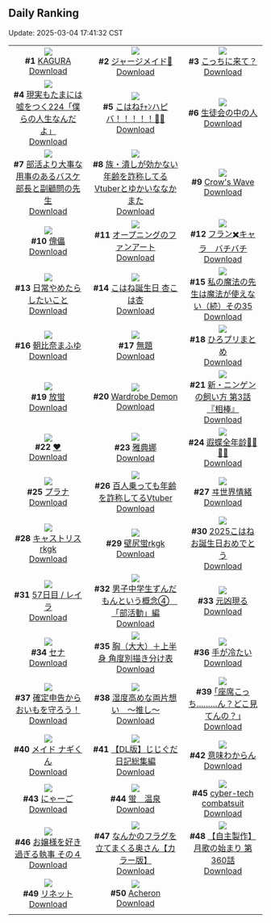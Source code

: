## Daily Ranking
Update: 2025-03-04 17:41:32 CST

|      |      |      |
| :----: | :----: | :----: |
| ![](https://i.pixiv.re/c/240x480/img-master/img/2025/03/02/00/00/22/127766591_p0_master1200.jpg)<br>**#1** [KAGURA](https://www.pixiv.net/artworks/127766591)<br>[Download](https://i.pixiv.re/img-original/img/2025/03/02/00/00/22/127766591_p0.jpg) | ![](https://i.pixiv.re/c/240x480/img-master/img/2025/03/02/00/00/18/127766571_p0_master1200.jpg)<br>**#2** [ジャージメイド💙](https://www.pixiv.net/artworks/127766571)<br>[Download](https://i.pixiv.re/img-original/img/2025/03/02/00/00/18/127766571_p0.jpg) | ![](https://i.pixiv.re/c/240x480/img-master/img/2025/03/02/01/50/49/127770470_p0_master1200.jpg)<br>**#3** [こっちに来て？](https://www.pixiv.net/artworks/127770470)<br>[Download](https://i.pixiv.re/img-original/img/2025/03/02/01/50/49/127770470_p0.jpg) |
| ![](https://i.pixiv.re/c/240x480/img-master/img/2025/03/02/18/00/07/127790453_p0_master1200.jpg)<br>**#4** [現実もたまには嘘をつく224「僕らの人生なんだよ」](https://www.pixiv.net/artworks/127790453)<br>[Download](https://i.pixiv.re/img-original/img/2025/03/02/18/00/07/127790453_p0.jpg) | ![](https://i.pixiv.re/c/240x480/img-master/img/2025/03/02/00/00/04/127766506_p0_master1200.jpg)<br>**#5** [こはねﾁｬﾝハピバ！！！！！🎂🎉](https://www.pixiv.net/artworks/127766506)<br>[Download](https://i.pixiv.re/img-original/img/2025/03/02/00/00/04/127766506_p0.jpg) | ![](https://i.pixiv.re/c/240x480/img-master/img/2025/03/02/00/03/05/127766923_p0_master1200.jpg)<br>**#6** [生徒会の中の人](https://www.pixiv.net/artworks/127766923)<br>[Download](https://i.pixiv.re/img-original/img/2025/03/02/00/03/05/127766923_p0.jpg) |
| ![](https://i.pixiv.re/c/240x480/img-master/img/2025/03/02/22/07/23/127800551_p0_master1200.jpg)<br>**#7** [部活より大事な用事のあるバスケ部長と副顧問の先生](https://www.pixiv.net/artworks/127800551)<br>[Download](https://i.pixiv.re/img-original/img/2025/03/02/22/07/23/127800551_p0.jpg) | ![](https://i.pixiv.re/c/240x480/img-master/img/2025/03/02/21/31/48/127798971_p0_master1200.jpg)<br>**#8** [族・潰しが効かない年齢を詐称してるVtuberとゆかいななかまた](https://www.pixiv.net/artworks/127798971)<br>[Download](https://i.pixiv.re/img-original/img/2025/03/02/21/31/48/127798971_p0.png) | ![](https://i.pixiv.re/c/240x480/img-master/img/2025/03/02/02/36/00/127769750_p0_master1200.jpg)<br>**#9** [Crow's Wave](https://www.pixiv.net/artworks/127769750)<br>[Download](https://i.pixiv.re/img-original/img/2025/03/02/02/36/00/127769750_p0.png) |
| ![](https://i.pixiv.re/c/240x480/img-master/img/2025/03/03/00/00/23/127805366_p0_master1200.jpg)<br>**#10** [傀儡](https://www.pixiv.net/artworks/127805366)<br>[Download](https://i.pixiv.re/img-original/img/2025/03/03/00/00/23/127805366_p0.jpg) | ![](https://i.pixiv.re/c/240x480/img-master/img/2025/03/03/17/36/31/127825506_p0_master1200.jpg)<br>**#11** [オープニングのファンアート](https://www.pixiv.net/artworks/127825506)<br>[Download](https://i.pixiv.re/img-original/img/2025/03/03/17/36/31/127825506_p0.jpg) | ![](https://i.pixiv.re/c/240x480/img-master/img/2025/03/02/07/20/26/127775272_p0_master1200.jpg)<br>**#12** [フラン✖️キャラ　バチバチ](https://www.pixiv.net/artworks/127775272)<br>[Download](https://i.pixiv.re/img-original/img/2025/03/02/07/20/26/127775272_p0.png) |
| ![](https://i.pixiv.re/c/240x480/img-master/img/2025/03/02/19/14/47/127793324_p0_master1200.jpg)<br>**#13** [日常やめたらしたいこと](https://www.pixiv.net/artworks/127793324)<br>[Download](https://i.pixiv.re/img-original/img/2025/03/02/19/14/47/127793324_p0.jpg) | ![](https://i.pixiv.re/c/240x480/img-master/img/2025/03/02/19/03/57/127792905_p0_master1200.jpg)<br>**#14** [こはね誕生日 杏こは杏](https://www.pixiv.net/artworks/127792905)<br>[Download](https://i.pixiv.re/img-original/img/2025/03/02/19/03/57/127792905_p0.jpg) | ![](https://i.pixiv.re/c/240x480/img-master/img/2025/03/02/00/01/28/127766775_p0_master1200.jpg)<br>**#15** [私の魔法の先生は魔法が使えない（続）その35](https://www.pixiv.net/artworks/127766775)<br>[Download](https://i.pixiv.re/img-original/img/2025/03/02/00/01/28/127766775_p0.jpg) |
| ![](https://i.pixiv.re/c/240x480/img-master/img/2025/03/02/00/00/13/127766544_p0_master1200.jpg)<br>**#16** [朝比奈まふゆ](https://www.pixiv.net/artworks/127766544)<br>[Download](https://i.pixiv.re/img-original/img/2025/03/02/00/00/13/127766544_p0.jpg) | ![](https://i.pixiv.re/c/240x480/img-master/img/2025/03/02/06/25/46/127774526_p0_master1200.jpg)<br>**#17** [無題](https://www.pixiv.net/artworks/127774526)<br>[Download](https://i.pixiv.re/img-original/img/2025/03/02/06/25/46/127774526_p0.png) | ![](https://i.pixiv.re/c/240x480/img-master/img/2025/03/02/06/54/23/127774882_p0_master1200.jpg)<br>**#18** [ひろプリまとめ](https://www.pixiv.net/artworks/127774882)<br>[Download](https://i.pixiv.re/img-original/img/2025/03/02/06/54/23/127774882_p0.png) |
| ![](https://i.pixiv.re/c/240x480/img-master/img/2025/03/02/20/24/47/127796001_p0_master1200.jpg)<br>**#19** [放蛍](https://www.pixiv.net/artworks/127796001)<br>[Download](https://i.pixiv.re/img-original/img/2025/03/02/20/24/47/127796001_p0.png) | ![](https://i.pixiv.re/c/240x480/img-master/img/2025/03/02/00/00/21/127766586_p0_master1200.jpg)<br>**#20** [Wardrobe Demon](https://www.pixiv.net/artworks/127766586)<br>[Download](https://i.pixiv.re/img-original/img/2025/03/02/00/00/21/127766586_p0.png) | ![](https://i.pixiv.re/c/240x480/img-master/img/2025/03/03/18/23/26/127826954_p0_master1200.jpg)<br>**#21** [新・ニンゲンの飼い方 第3話『相棒』](https://www.pixiv.net/artworks/127826954)<br>[Download](https://i.pixiv.re/img-original/img/2025/03/03/18/23/26/127826954_p0.jpg) |
| ![](https://i.pixiv.re/c/240x480/img-master/img/2025/03/02/00/04/06/127766988_p0_master1200.jpg)<br>**#22** [♥](https://www.pixiv.net/artworks/127766988)<br>[Download](https://i.pixiv.re/img-original/img/2025/03/02/00/04/06/127766988_p0.jpg) | ![](https://i.pixiv.re/c/240x480/img-master/img/2025/03/03/10/30/32/127817522_p0_master1200.jpg)<br>**#23** [雅典娜](https://www.pixiv.net/artworks/127817522)<br>[Download](https://i.pixiv.re/img-original/img/2025/03/03/10/30/32/127817522_p0.jpg) | ![](https://i.pixiv.re/c/240x480/img-master/img/2025/03/02/00/01/06/127766731_p0_master1200.jpg)<br>**#24** [遐蝶全年龄🦋🦋🦋🦋](https://www.pixiv.net/artworks/127766731)<br>[Download](https://i.pixiv.re/img-original/img/2025/03/02/00/01/06/127766731_p0.jpg) |
| ![](https://i.pixiv.re/c/240x480/img-master/img/2025/03/03/00/09/10/127806104_p0_master1200.jpg)<br>**#25** [プラナ](https://www.pixiv.net/artworks/127806104)<br>[Download](https://i.pixiv.re/img-original/img/2025/03/03/00/09/10/127806104_p0.jpg) | ![](https://i.pixiv.re/c/240x480/img-master/img/2025/03/03/21/21/19/127832931_p0_master1200.jpg)<br>**#26** [百人乗っても年齢を詐称してるVtuber](https://www.pixiv.net/artworks/127832931)<br>[Download](https://i.pixiv.re/img-original/img/2025/03/03/21/21/19/127832931_p0.png) | ![](https://i.pixiv.re/c/240x480/img-master/img/2025/03/02/00/00/18/127766570_p0_master1200.jpg)<br>**#27** [ヰ世界情緒](https://www.pixiv.net/artworks/127766570)<br>[Download](https://i.pixiv.re/img-original/img/2025/03/02/00/00/18/127766570_p0.png) |
| ![](https://i.pixiv.re/c/240x480/img-master/img/2025/03/03/00/00/56/127805461_p0_master1200.jpg)<br>**#28** [キャストリスrkgk](https://www.pixiv.net/artworks/127805461)<br>[Download](https://i.pixiv.re/img-original/img/2025/03/03/00/00/56/127805461_p0.png) | ![](https://i.pixiv.re/c/240x480/img-master/img/2025/03/02/20/20/03/127795826_p0_master1200.jpg)<br>**#29** [壁尻蛍rkgk](https://www.pixiv.net/artworks/127795826)<br>[Download](https://i.pixiv.re/img-original/img/2025/03/02/20/20/03/127795826_p0.png) | ![](https://i.pixiv.re/c/240x480/img-master/img/2025/03/02/19/02/45/127792865_p0_master1200.jpg)<br>**#30** [2025こはね お誕生日おめでとう](https://www.pixiv.net/artworks/127792865)<br>[Download](https://i.pixiv.re/img-original/img/2025/03/02/19/02/45/127792865_p0.jpg) |
| ![](https://i.pixiv.re/c/240x480/img-master/img/2025/03/02/22/31/37/127801585_p0_master1200.jpg)<br>**#31** [57日目 / レイラ](https://www.pixiv.net/artworks/127801585)<br>[Download](https://i.pixiv.re/img-original/img/2025/03/02/22/31/37/127801585_p0.jpg) | ![](https://i.pixiv.re/c/240x480/img-master/img/2025/03/02/18/55/47/127792351_p0_master1200.jpg)<br>**#32** [男子中学生ずんだもんという概念④　「部活動」編](https://www.pixiv.net/artworks/127792351)<br>[Download](https://i.pixiv.re/img-original/img/2025/03/02/18/55/47/127792351_p0.jpg) | ![](https://i.pixiv.re/c/240x480/img-master/img/2025/03/02/00/00/14/127766551_p0_master1200.jpg)<br>**#33** [元凶現る](https://www.pixiv.net/artworks/127766551)<br>[Download](https://i.pixiv.re/img-original/img/2025/03/02/00/00/14/127766551_p0.jpg) |
| ![](https://i.pixiv.re/c/240x480/img-master/img/2025/03/02/17/03/56/127788736_p0_master1200.jpg)<br>**#34** [セナ](https://www.pixiv.net/artworks/127788736)<br>[Download](https://i.pixiv.re/img-original/img/2025/03/02/17/03/56/127788736_p0.png) | ![](https://i.pixiv.re/c/240x480/img-master/img/2025/03/02/12/53/12/127782141_p0_master1200.jpg)<br>**#35** [胸（大大）＋上半身 角度別描き分け表](https://www.pixiv.net/artworks/127782141)<br>[Download](https://i.pixiv.re/img-original/img/2025/03/02/12/53/12/127782141_p0.jpg) | ![](https://i.pixiv.re/c/240x480/img-master/img/2025/03/02/00/02/25/127766868_p0_master1200.jpg)<br>**#36** [手が冷たい](https://www.pixiv.net/artworks/127766868)<br>[Download](https://i.pixiv.re/img-original/img/2025/03/02/00/02/25/127766868_p0.png) |
| ![](https://i.pixiv.re/c/240x480/img-master/img/2025/03/03/12/35/28/127819657_p0_master1200.jpg)<br>**#37** [確定申告からおいもを守ろう！](https://www.pixiv.net/artworks/127819657)<br>[Download](https://i.pixiv.re/img-original/img/2025/03/03/12/35/28/127819657_p0.png) | ![](https://i.pixiv.re/c/240x480/img-master/img/2025/03/02/18/23/46/127791433_p0_master1200.jpg)<br>**#38** [湿度高めな両片想い　〜推し〜](https://www.pixiv.net/artworks/127791433)<br>[Download](https://i.pixiv.re/img-original/img/2025/03/02/18/23/46/127791433_p0.png) | ![](https://i.pixiv.re/c/240x480/img-master/img/2025/03/03/17/10/24/127824903_p0_master1200.jpg)<br>**#39** [｢座席こっち………ん？どこ見てんの？｣](https://www.pixiv.net/artworks/127824903)<br>[Download](https://i.pixiv.re/img-original/img/2025/03/03/17/10/24/127824903_p0.jpg) |
| ![](https://i.pixiv.re/c/240x480/img-master/img/2025/03/02/00/01/01/127766720_p0_master1200.jpg)<br>**#40** [メイド ナギくん](https://www.pixiv.net/artworks/127766720)<br>[Download](https://i.pixiv.re/img-original/img/2025/03/02/00/01/01/127766720_p0.jpg) | ![](https://i.pixiv.re/c/240x480/img-master/img/2025/03/02/11/49/49/127780470_p0_master1200.jpg)<br>**#41** [【DL版】じじぐだ日記総集編](https://www.pixiv.net/artworks/127780470)<br>[Download](https://i.pixiv.re/img-original/img/2025/03/02/11/49/49/127780470_p0.jpg) | ![](https://i.pixiv.re/c/240x480/img-master/img/2025/03/03/01/08/15/127808323_p0_master1200.jpg)<br>**#42** [意味わからん](https://www.pixiv.net/artworks/127808323)<br>[Download](https://i.pixiv.re/img-original/img/2025/03/03/01/08/15/127808323_p0.png) |
| ![](https://i.pixiv.re/c/240x480/img-master/img/2025/03/02/01/00/02/127768998_p0_master1200.jpg)<br>**#43** [にゃーご](https://www.pixiv.net/artworks/127768998)<br>[Download](https://i.pixiv.re/img-original/img/2025/03/02/01/00/02/127768998_p0.jpg) | ![](https://i.pixiv.re/c/240x480/img-master/img/2025/03/02/00/00/17/127766562_p0_master1200.jpg)<br>**#44** [蛍　温泉](https://www.pixiv.net/artworks/127766562)<br>[Download](https://i.pixiv.re/img-original/img/2025/03/02/00/00/17/127766562_p0.jpg) | ![](https://i.pixiv.re/c/240x480/img-master/img/2025/03/02/04/12/32/127772950_p0_master1200.jpg)<br>**#45** [cyber-tech combatsuit](https://www.pixiv.net/artworks/127772950)<br>[Download](https://i.pixiv.re/img-original/img/2025/03/02/04/12/32/127772950_p0.jpg) |
| ![](https://i.pixiv.re/c/240x480/img-master/img/2025/03/03/18/04/26/127826432_p0_master1200.jpg)<br>**#46** [お嬢様を好き過ぎる執事 その４](https://www.pixiv.net/artworks/127826432)<br>[Download](https://i.pixiv.re/img-original/img/2025/03/03/18/04/26/127826432_p0.png) | ![](https://i.pixiv.re/c/240x480/img-master/img/2025/03/02/00/03/54/127766978_p0_master1200.jpg)<br>**#47** [なんかのフラグを立てまくる奥さん【カラー版】](https://www.pixiv.net/artworks/127766978)<br>[Download](https://i.pixiv.re/img-original/img/2025/03/02/00/03/54/127766978_p0.jpg) | ![](https://i.pixiv.re/c/240x480/img-master/img/2025/03/03/00/08/59/127806095_p0_master1200.jpg)<br>**#48** [【自主製作】月歌の始まり 第360話](https://www.pixiv.net/artworks/127806095)<br>[Download](https://i.pixiv.re/img-original/img/2025/03/03/00/08/59/127806095_p0.jpg) |
| ![](https://i.pixiv.re/c/240x480/img-master/img/2025/03/02/00/28/47/127767977_p0_master1200.jpg)<br>**#49** [リネット](https://www.pixiv.net/artworks/127767977)<br>[Download](https://i.pixiv.re/img-original/img/2025/03/02/00/28/47/127767977_p0.jpg) | ![](https://i.pixiv.re/c/240x480/img-master/img/2025/03/02/13/59/23/127783828_p0_master1200.jpg)<br>**#50** [Acheron](https://www.pixiv.net/artworks/127783828)<br>[Download](https://i.pixiv.re/img-original/img/2025/03/02/13/59/23/127783828_p0.png) |
|      |
